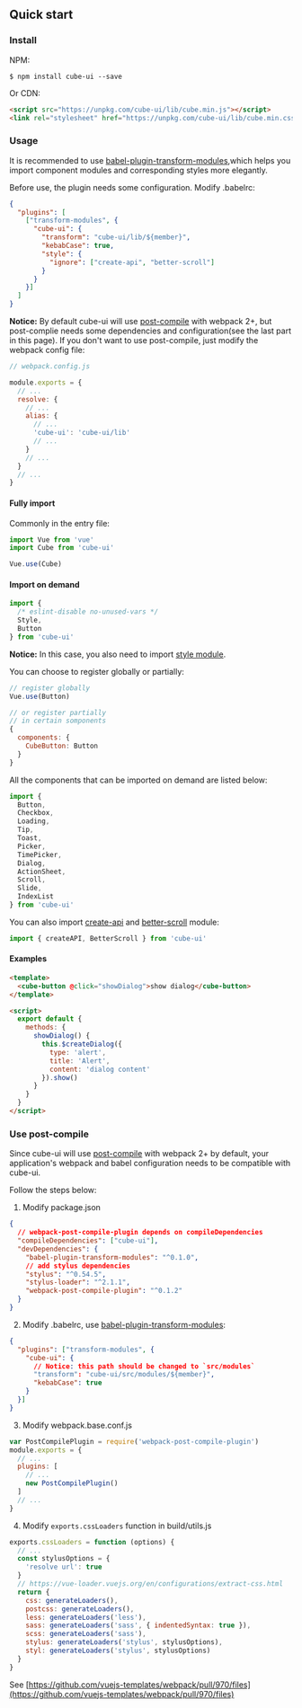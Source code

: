 ## Quick start

### Install

NPM:
```shell
$ npm install cube-ui --save
```

Or CDN:
```html
<script src="https://unpkg.com/cube-ui/lib/cube.min.js"></script>
<link rel="stylesheet" href="https://unpkg.com/cube-ui/lib/cube.min.css">
```

### Usage

It is recommended to use [babel-plugin-transform-modules](https://www.npmjs.com/package/babel-plugin-transform-modules),which helps you import component modules and corresponding styles more elegantly.

Before use, the plugin needs some configuration. Modify .babelrc:

```json
{
  "plugins": [
    ["transform-modules", {
      "cube-ui": {
        "transform": "cube-ui/lib/${member}",
        "kebabCase": true,
        "style": {
          "ignore": ["create-api", "better-scroll"]
        }
      }
    }]
  ]
}
```

**Notice:** By default cube-ui will use [post-compile](#/en-US/docs/post-compile) with webpack 2+, but post-complie needs some dependencies and configuration(see the last part in this page). If you don't want to use post-compile, just modify the webpack config file:

```js
// webpack.config.js

module.exports = {
  // ...
  resolve: {
    // ...
    alias: {
      // ...
      'cube-ui': 'cube-ui/lib'
      // ...
    }
    // ...
  }
  // ...
}
```

#### Fully import

Commonly in the entry file:

```javascript
import Vue from 'vue'
import Cube from 'cube-ui'

Vue.use(Cube)
```

#### Import on demand

```javascript
import {
  /* eslint-disable no-unused-vars */
  Style,
  Button
} from 'cube-ui'
```

**Notice:** In this case, you also need to import [style module](#/en-US/docs/style).

You can choose to register globally or partially:

```js
// register globally
Vue.use(Button)

// or register partially
// in certain somponents
{
  components: {
    CubeButton: Button
  }
}
```
All the components that can be imported on demand are listed below:

```js
import {
  Button,
  Checkbox,
  Loading,
  Tip,
  Toast,
  Picker,
  TimePicker,
  Dialog,
  ActionSheet,
  Scroll,
  Slide,
  IndexList
} from 'cube-ui'
```

You can also import [create-api](#/en-US/docs/create-api) and [better-scroll](#/en-US/docs/better-scroll) module:

```js
import { createAPI, BetterScroll } from 'cube-ui'
```

#### Examples

```html
<template>
  <cube-button @click="showDialog">show dialog</cube-button>
</template>

<script>
  export default {
    methods: {
      showDialog() {
        this.$createDialog({
          type: 'alert',
          title: 'Alert',
          content: 'dialog content'
        }).show()
      }
    }
  }
</script>
```

### Use post-compile

Since cube-ui will use [post-compile](#/en-US/docs/post-compile) with webpack 2+ by default, your application's webpack and babel configuration needs to be compatible with cube-ui.

Follow the steps below:

1. Modify package.json

  ```json
  {
    // webpack-post-compile-plugin depends on compileDependencies
    "compileDependencies": ["cube-ui"],
    "devDependencies": {
      "babel-plugin-transform-modules": "^0.1.0",
      // add stylus dependencies
      "stylus": "^0.54.5",
      "stylus-loader": "^2.1.1",
      "webpack-post-compile-plugin": "^0.1.2"
    }
  }
  ```

2. Modify .babelrc, use [babel-plugin-transform-modules](https://www.npmjs.com/package/babel-plugin-transform-modules):

  ```json
  {
    "plugins": ["transform-modules", {
      "cube-ui": {
        // Notice: this path should be changed to `src/modules`
        "transform": "cube-ui/src/modules/${member}",
        "kebabCase": true
      }
    }]
  }
  ```

3. Modify webpack.base.conf.js

  ```js
  var PostCompilePlugin = require('webpack-post-compile-plugin')
  module.exports = {
    // ...
    plugins: [
      // ...
      new PostCompilePlugin()
    ]
    // ...
  }
  ```

4. Modify `exports.cssLoaders` function in build/utils.js

  ```js
  exports.cssLoaders = function (options) {
    // ...
    const stylusOptions = {
      'resolve url': true
    }
    // https://vue-loader.vuejs.org/en/configurations/extract-css.html
    return {
      css: generateLoaders(),
      postcss: generateLoaders(),
      less: generateLoaders('less'),
      sass: generateLoaders('sass', { indentedSyntax: true }),
      scss: generateLoaders('sass'),
      stylus: generateLoaders('stylus', stylusOptions),
      styl: generateLoaders('stylus', stylusOptions)
    }
  }
  ```

  See [https://github.com/vuejs-templates/webpack/pull/970/files](https://github.com/vuejs-templates/webpack/pull/970/files)
